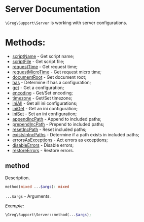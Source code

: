 # Server Documentation

`\Greg\Support\Server` is working with server configurations.

# Methods:

* [scriptName](#scriptname) - Get script name;
* [scriptFile](#scriptfile) - Get script file;
* [requestTime](#requesttime) - Get request time;
* [requestMicroTime](#requestmicrotime) - Get request micro time;
* [documentRoot](#documentroot) - Get document root;
* [has](#has) - Determine if has a configuration;
* [get](#get) - Get a configuration;
* [encoding](#encoding) - Get/Set encoding;
* [timezone](#timezone) - Get/Set timezone;
* [iniAll](#iniall) - Get all ini configurations;
* [iniGet](#iniget) - Get an ini configuration;
* [iniSet](#iniset) - Set an ini configuration;
* [appendIncPath](#appendincpath) - Append to included paths;
* [prependIncPath](#prependincpath) - Prepend to included paths;
* [resetIncPath](#resetincpath) - Reset included paths;
* [existsInIncPaths](#existsinincpaths) - Determine if a path exists in included paths;
* [errorsAsExceptions](#errorsasexceptions) - Act errors as exceptions;
* [disableErrors](#disableerrors) - Disable errors;
* [restoreErrors](#restoreerrors) - Restore errors.

## method

Description.

```php
method(mixed ...$args): mixed
```

`...$args` - Arguments.

_Example:_

```php
\Greg\Support\Server::method(...$args);
```

